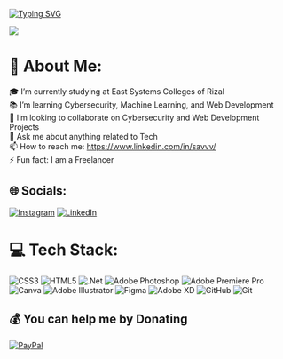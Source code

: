 [![Typing SVG](https://readme-typing-svg.demolab.com?font=Fira+Code&weight=100&size=28&pause=1000&color=00FF24&multiline=true&lines=Hello!+I'm+Sabriel+Adriel)](https://git.io/typing-svg) 

![](https://komarev.com/ghpvc/?username=sabrieladriel)

# 💫 About Me:
🎓 I’m currently studying at East Systems Colleges of Rizal<br>📚 I’m learning Cybersecurity, Machine Learning, and Web Development<br>👯 I’m looking to collaborate on Cybersecurity and Web Development Projects<br>💬 Ask me about anything related to Tech<br>📫 How to reach me: https://www.linkedin.com/in/savvv/<br>⚡ Fun fact: I am a Freelancer

## 🌐 Socials:
[![Instagram](https://img.shields.io/badge/Instagram-%23E4405F.svg?logo=Instagram&logoColor=white)](https://instagram.com/sbrlzxc) [![LinkedIn](https://img.shields.io/badge/LinkedIn-%230077B5.svg?logo=linkedin&logoColor=white)](https://linkedin.com/in/savvv) 

# 💻 Tech Stack:
![CSS3](https://img.shields.io/badge/css3-%231572B6.svg?style=for-the-badge&logo=css3&logoColor=white) ![HTML5](https://img.shields.io/badge/html5-%23E34F26.svg?style=for-the-badge&logo=html5&logoColor=white) ![.Net](https://img.shields.io/badge/.NET-5C2D91?style=for-the-badge&logo=.net&logoColor=white) ![Adobe Photoshop](https://img.shields.io/badge/adobe%20photoshop-%2331A8FF.svg?style=for-the-badge&logo=adobe%20photoshop&logoColor=white) ![Adobe Premiere Pro](https://img.shields.io/badge/Adobe%20Premiere%20Pro-9999FF.svg?style=for-the-badge&logo=Adobe%20Premiere%20Pro&logoColor=white) ![Canva](https://img.shields.io/badge/Canva-%2300C4CC.svg?style=for-the-badge&logo=Canva&logoColor=white) ![Adobe Illustrator](https://img.shields.io/badge/adobe%20illustrator-%23FF9A00.svg?style=for-the-badge&logo=adobe%20illustrator&logoColor=white) ![Figma](https://img.shields.io/badge/figma-%23F24E1E.svg?style=for-the-badge&logo=figma&logoColor=white) ![Adobe XD](https://img.shields.io/badge/Adobe%20XD-470137?style=for-the-badge&logo=Adobe%20XD&logoColor=#FF61F6) ![GitHub](https://img.shields.io/badge/github-%23121011.svg?style=for-the-badge&logo=github&logoColor=white) ![Git](https://img.shields.io/badge/git-%23F05033.svg?style=for-the-badge&logo=git&logoColor=white)

## 💰 You can help me by Donating
[![PayPal](https://img.shields.io/badge/PayPal-00457C?style=for-the-badge&logo=paypal&logoColor=white)](https://paypal.me/SabrielAdriel) 
